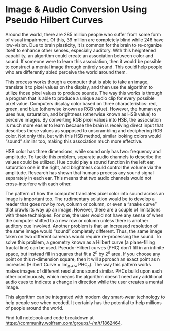 # Image & Audio Conversion Using Pseudo Hilbert Curves<br/>
Around the world, there are 285 million people who suffer from some form of visual impairment. Of this, 39 million are completely blind while 246 have low-vision. Due to brain plasticity, it is common for the brain to re-organize itself to enhance other senses, especially auditory. With this heightened capability, an algorithm could create an association between color and sound. If someone were to learn this association, then it would be possible to construct a mental image through entirely sound. This could help people who are differently abled perceive the world around them.

This process works though a computer that is able to take an image, translate it to pixel values on the display, and then use the algorithm to utilize those pixel values to produce sounds. The way this works is through a program that is able to produce a unique audio clip for every possible pixel value. Computers display color based on three characteristics: red, green, and blue (otherwise known as RGB value). However, the human eye uses hue, saturation, and brightness (otherwise known as HSB value) to perceive images. By converting RGB pixel values into HSB, the association is much more easier to learn because the brain is receiving direct input that describes these values as supposed to unscrambling and deciphering RGB color. Not only this, but with this HSB method, similar looking colors would “sound” similar too, making this association much more effective.

HSB color has three dimensions, while sound only has two: frequency and amplitude. To tackle this problem, separate audio channels to describe the values could be utilized. Hue could play a sound function in the left ear, saturation one in the right, and brightness could control the volume via the amplitude. Research has shown that humans process any sound signal separately in each ear. This means that two audio channels would not cross-interfere with each other.

The pattern of how the computer translates pixel color into sound across an image is important too. The rudimentary solution would be to develop a reader that goes row by row, column or column, or even a “snake curve” that crawls its way up an image. However, there are a couple of limitations with these techniques. For one, the user would not have any sense of when the computer shifted to a new row or column unless there is another auditory cue involved. Another problem is that an increased resolution of the same image would “sound” completely different. Thus, the same image taken on two different cameras would require re-processing the sound. To solve this problem, a geometry known as a Hilbert curve (a plane-filling fractal line) can be used. Pseudo-Hilbert curves (PHC) don’t fill in an infinite space, but instead fill in squares that fit a 2<sup>_n_</sup> by 2<sup>_n_</sup> area. If you choose any point on this _n_-dimension square, then it will approach an exact point as n increases (Hilbert Curve = lim<sub>_n→∞_</sub> PHC<sub>_n_</sub>). The way this pattern works makes images of different resolutions sound similar. PHCs build upon each other continuously, which means the algorithm doesn’t need any additional audio cues to indicate a change in direction while the user creates a mental image.

This algorithm can be integrated with modern day smart-wear technology to help people see when needed. It certainly has the potential to help millions of people around the world.

Find full notebook and code breakdown at https://community.wolfram.com/groups/-/m/t/1862464.
